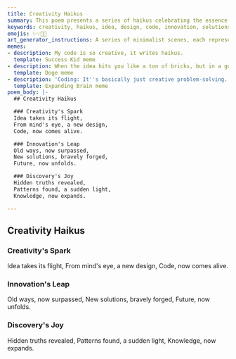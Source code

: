 ```yaml
---
title: Creativity Haikus
summary: This poem presents a series of haikus celebrating the essence of creativity in coding, from the initial spark of an idea to the joy of discovering new solutions and expanding knowledge.
keywords: creativity, haikus, idea, design, code, innovation, solutions, future, discovery, truths, patterns, knowledge
emojis: ✨💡🚀🧠
art_generator_instructions: A series of minimalist scenes, each representing a haiku. For "Creativity's Spark," a glowing lightbulb above a stylized brain, with lines of code emanating from it. For "Innovation's Leap," a figure leaping over old, broken pathways towards a bright, new, and complex solution. For "Discovery's Joy," a hidden truth (represented by a glowing symbol) being revealed from within a complex pattern, illuminating the surrounding area. The overall feeling should be one of inspiration, progress, and the excitement of intellectual exploration.
memes:
- description: My code is so creative, it writes haikus.
  template: Success Kid meme
- description: When the idea hits you like a ton of bricks, but in a good way.
  template: Doge meme
- description: 'Coding: It''s basically just creative problem-solving.'
  template: Expanding Brain meme
poem_body: |-
  ## Creativity Haikus

  ### Creativity's Spark
  Idea takes its flight,
  From mind's eye, a new design,
  Code, now comes alive.

  ### Innovation's Leap
  Old ways, now surpassed,
  New solutions, bravely forged,
  Future, now unfolds.

  ### Discovery's Joy
  Hidden truths revealed,
  Patterns found, a sudden light,
  Knowledge, now expands.

---
```

## Creativity Haikus

### Creativity's Spark
Idea takes its flight,
From mind's eye, a new design,
Code, now comes alive.

### Innovation's Leap
Old ways, now surpassed,
New solutions, bravely forged,
Future, now unfolds.

### Discovery's Joy
Hidden truths revealed,
Patterns found, a sudden light,
Knowledge, now expands.